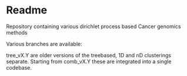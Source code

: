 # Readme

Repository containing various dirichlet process based Cancer genomics methods

Various branches are available:


tree_vX.Y are older versions of the treebased, 1D and nD clusterings separate. Starting from comb_vX.Y these are integrated into a single codebase.
